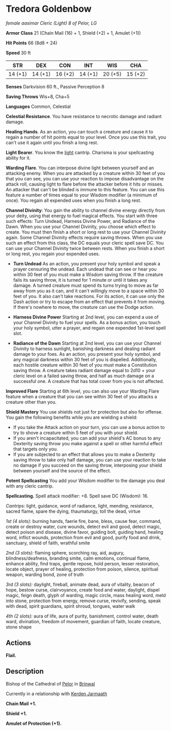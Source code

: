 # Tredora Goldenbow
*female aasimar Cleric (Light) 8 of Pelor, LG*

**Armor Class** 21 (Chain Mail (16) + 1, Shield (+2) + 1, Amulet (+1))

**Hit Points** 66 (8d8 + 24)

**Speed** 30 ft

**STR**|**DEX**|**CON**|**INT**|**WIS**|**CHA**
-------|-------|-------|-------|-------|-------
14 (+1)|14 (+1)|16 (+2)|14 (+1)|20 (+5)|15 (+2)

**Senses** Darkvision 60 ft., Passive Perception 8

**Saving Throws** Wis+8, Cha+5

**Languages** Common, Celestial

**Celestial Resistance**. You have resistance to necrotic damage and radiant damage.

**Healing Hands**. As an action, you can touch a creature and cause it to regain a number of hit points equal to your level. Once you use this trait, you can't use it again until you finish a long rest.

**Light Bearer**. You know the [light](https://www.dndbeyond.com/spells/light) cantrip. Charisma is your spellcasting ability for it.

**Warding Flare**. You can interpose divine light between yourself and an attacking enemy. When you are attacked by a creature within 30 feet of you that you can see, you can use your reaction to impose disadvantage on the attack roll, causing light to flare before the attacker before it hits or misses. An attacker that can't be blinded is immune to this feature. You can use this feature a number of times equal to your Wisdom modifier (a minimum of once). You regain all expended uses when you finish a long rest.

**Channel Divinity**: You gain the ability to channel divine energy directly from your deity, using that energy to fuel magical effects. You start with three such effects: Turn Undead, Harness Divine Power, and Radiance of the Dawn. When you use your Channel Divinity, you choose which effect to create. You must then finish a short or long rest to use your Channel Divinity again. Some Channel Divinity effects require saving throws. When you use such an effect from this class, the DC equals your cleric spell save DC. You can use your Channel Divinity twice between rests. When you finish a short or long rest, you regain your expended uses.

* **Turn Undead** As an action, you present your holy symbol and speak a prayer censuring the undead. Each undead that can see or hear you within 30 feet of you must make a Wisdom saving throw. If the creature fails its saving throw, it is turned for 1 minute or until it takes any damage. A turned creature must spend its turns trying to move as far away from you as it can, and it can't willingly move to a space within 30 feet of you. It also can't take reactions. For its action, it can use only the Dash action or try to escape from an effect that prevents it from moving. If there's nowhere to move, the creature can use the Dodge action.

* **Harness Divine Power** Starting at 2nd level, you can expend a use of your Channel Divinity to fuel your spells. As a bonus action, you touch your holy symbol, utter a prayer, and regain one expended 1st-level spell slot.

* **Radiance of the Dawn** Starting at 2nd level, you can use your Channel Divinity to harness sunlight, banishing darkness and dealing radiant damage to your foes. As an action, you present your holy symbol, and any magical darkness within 30 feet of you is dispelled. Additionally, each hostile creature within 30 feet of you must make a Constitution saving throw. A creature takes radiant damage equal to 2d10 + your cleric level on a failed saving throw, and half as much damage on a successful one. A creature that has total cover from you is not affected.

**Improved Flare** Starting at 6th level, you can also use your Warding Flare feature when a creature that you can see within 30 feet of you attacks a creature other than you.

**Shield Mastery** You use shields not just for protection but also for offense. You gain the following benefits while you are wielding a shield:

* If you take the Attack action on your turn, you can use a bonus action to try to shove a creature within 5 feet of you with your shield.
* If you aren't incapacitated, you can add your shield's AC bonus to any Dexterity saving throw you make against a spell or other harmful effect that targets only you.
* If you are subjected to an effect that allows you to make a Dexterity saving throw to take only half damage, you can use your reaction to take no damage if you succeed on the saving throw, interposing your shield between yourself and the source of the effect.

**Potent Spellcasting** You add your Wisdom modifier to the damage you deal with any cleric cantrip.

**Spellcasting.** Spell attack modifier: +8. Spell save DC (Wisdom): 16.

*Cantrips:* light, guidance, word of radiance, light, mending, resistance, sacred flame, spare the dying, thaumaturgy, toll the dead, virtue

*1st (4 slots):* burning hands, faerie fire, bane, bless, cause fear, command, create or destroy water, cure wounds, detect evil and good, detect magic, detect poison and disease, divine favor, guiding bolt, guiding hand, healing word, inflict wounds, protection from evil and good, purify food and drink, sanctuary, shield of faith, wrathful smite

*2nd (3 slots):* flaming sphere, scorching ray, aid, augury, blindness/deafness, branding smite, calm emotions, continual flame, enhance ability, find traps, gentle repose, hold person, lesser restoration, locate object, prayer of healing, protection from poison, silence, spiritual weapon, warding bond, zone of truth

*3rd (3 slots):* daylight, fireball, animate dead, aura of vitality, beacon of hope, bestow curse, clairvoyance, create food and water, daylight, dispel magic, feign death, glyph of warding, magic circle, mass healing word, meld into stone, protection from energy, remove curse, revivify, sending, speak with dead, spirit guardians, spirit shroud, tongues, water walk

*4th (2 slots):* aura of life, aura of purity, banishment, control water, death ward, divination, freedom of movement, guardian of faith, locate creature, stone shape

## Actions
**Flail.**


## Description
Bishop of the Cathedral of [Pelor](/Religions/Pantheon/Pelor.md) in [Brinwal](/Cities/Brinwal.md)

Currently in a relationship with [Kerden Jarmaath](KerdenJaarmath.md)

**Chain Mail +1.**

**Shield +1.**

**Amulet of Protection (+1).**
